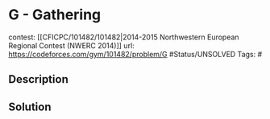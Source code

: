 # G - Gathering

contest: [[CFICPC/101482/101482|2014-2015 Northwestern European Regional Contest (NWERC 2014)]]
url: https://codeforces.com/gym/101482/problem/G
#Status/UNSOLVED
Tags: #

## Description

## Solution

